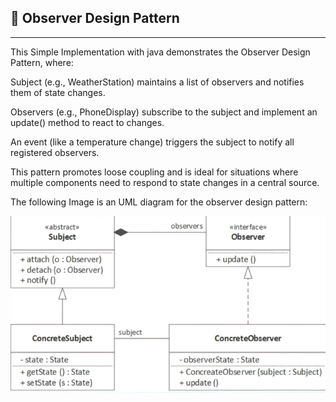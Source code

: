 ## 🧭 Observer Design Pattern

---

This Simple Implementation with java  demonstrates the Observer Design Pattern, where:

Subject (e.g., WeatherStation) maintains a list of observers and notifies them of state changes.

Observers (e.g., PhoneDisplay) subscribe to the subject and implement an update() method to react to changes.

An event (like a temperature change) triggers the subject to notify all registered observers.

This pattern promotes loose coupling and is ideal for situations where multiple components need to respond to state changes in a central source.

The following Image is an UML diagram for the observer design pattern: 

![img.png](img.png)
